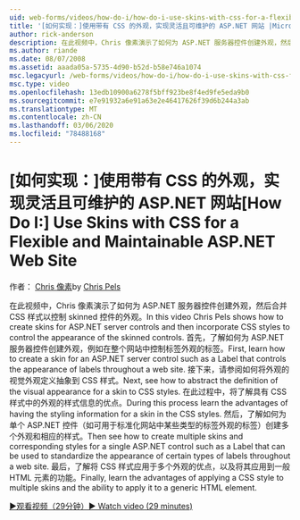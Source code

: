 ```yaml
---
uid: web-forms/videos/how-do-i/how-do-i-use-skins-with-css-for-a-flexible-and-maintainable-aspnet-web-site
title: '[如何实现：]使用带有 CSS 的外观，实现灵活且可维护的 ASP.NET 网站 |Microsoft Docs'
author: rick-anderson
description: 在此视频中，Chris 像素演示了如何为 ASP.NET 服务器控件创建外观，然后合并 CSS 样式以控制 skinned contr 。
ms.author: riande
ms.date: 08/07/2008
ms.assetid: aaada05a-5735-4d90-b52d-b58e746a1074
msc.legacyurl: /web-forms/videos/how-do-i/how-do-i-use-skins-with-css-for-a-flexible-and-maintainable-aspnet-web-site
msc.type: video
ms.openlocfilehash: 13edb10900a6278f5bff923be8f4ed9fe5eda9b0
ms.sourcegitcommit: e7e91932a6e91a63e2e46417626f39d6b244a3ab
ms.translationtype: MT
ms.contentlocale: zh-CN
ms.lasthandoff: 03/06/2020
ms.locfileid: "78488168"
---
```

# <a name="how-do-i-use-skins-with-css-for-a-flexible-and-maintainable-aspnet-web-site"></a><span data-ttu-id="c570a-103">[如何实现：]使用带有 CSS 的外观，实现灵活且可维护的 ASP.NET 网站</span><span class="sxs-lookup"><span data-stu-id="c570a-103">[How Do I:] Use Skins with CSS for a Flexible and Maintainable ASP.NET Web Site</span></span>

<span data-ttu-id="c570a-104">作者： [Chris 像素](https://twitter.com/chrispels)</span><span class="sxs-lookup"><span data-stu-id="c570a-104">by [Chris Pels](https://twitter.com/chrispels)</span></span>

<span data-ttu-id="c570a-105">在此视频中，Chris 像素演示了如何为 ASP.NET 服务器控件创建外观，然后合并 CSS 样式以控制 skinned 控件的外观。</span><span class="sxs-lookup"><span data-stu-id="c570a-105">In this video Chris Pels shows how to create skins for ASP.NET server controls and then incorporate CSS styles to control the appearance of the skinned controls.</span></span> <span data-ttu-id="c570a-106">首先，了解如何为 ASP.NET 服务器控件创建外观，例如在整个网站中控制标签外观的标签。</span><span class="sxs-lookup"><span data-stu-id="c570a-106">First, learn how to create a skin for an ASP.NET server control such as a Label that controls the appearance of labels throughout a web site.</span></span> <span data-ttu-id="c570a-107">接下来，请参阅如何将外观的视觉外观定义抽象到 CSS 样式。</span><span class="sxs-lookup"><span data-stu-id="c570a-107">Next, see how to abstract the definition of the visual appearance for a skin to CSS styles.</span></span> <span data-ttu-id="c570a-108">在此过程中，将了解具有 CSS 样式中的外观的样式信息的优点。</span><span class="sxs-lookup"><span data-stu-id="c570a-108">During this process learn the advantages of having the styling information for a skin in the CSS styles.</span></span> <span data-ttu-id="c570a-109">然后，了解如何为单个 ASP.NET 控件（如可用于标准化网站中某些类型的标签外观的标签）创建多个外观和相应的样式。</span><span class="sxs-lookup"><span data-stu-id="c570a-109">Then see how to create multiple skins and corresponding styles for a single ASP.NET control such as a Label that can be used to standardize the appearance of certain types of labels throughout a web site.</span></span> <span data-ttu-id="c570a-110">最后，了解将 CSS 样式应用于多个外观的优点，以及将其应用到一般 HTML 元素的功能。</span><span class="sxs-lookup"><span data-stu-id="c570a-110">Finally, learn the advantages of applying a CSS style to multiple skins and the ability to apply it to a generic HTML element.</span></span>

[<span data-ttu-id="c570a-111">&#9654;观看视频（29分钟）</span><span class="sxs-lookup"><span data-stu-id="c570a-111">&#9654; Watch video (29 minutes)</span></span>](https://channel9.msdn.com/Blogs/ASP-NET-Site-Videos/how-do-i-use-skins-with-css-for-a-flexible-and-maintainable-aspnet-web-site)
